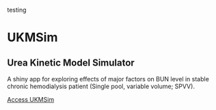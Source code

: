 <meta name="google-site-verification" content="l9kAhR2yGYnSvTrTWkDMkYozccmBx3t-gi5V_KzzQsI" />

testing

# UKMSim
## Urea Kinetic Model Simulator
A shiny app for exploring effects of major factors on BUN level in stable chronic hemodialysis patient (Single pool, variable volume; SPVV). 

[Access UKMSim](https://kavee.shinyapps.io/UKMSim/)
